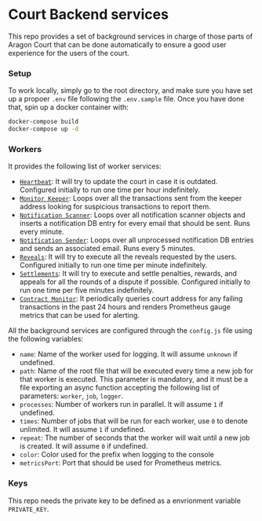 # Court Backend services

This repo provides a set of background services in charge of those parts of Aragon Court that can be done automatically to ensure a good user experience for the users of the court.

### Setup

To work locally, simply go to the root directory, and make sure you have set up a propoer `.env` file following the `.env.sample` file.
Once you have done that, spin up a docker container with:
```bash
docker-compose build
docker-compose up -d
```

### Workers

It provides the following list of worker services:
- [`Heartbeat`](./src/workers/heartbeat.js): It will try to update the court in case it is outdated. Configured initially to run one time per hour indefinitely.
- [`Monitor Keeper`](./src/workers/monitor-keeper.js): Loops over all the transactions sent from the keeper address looking for suspicious transactions to report them.
- [`Notification Scanner`](./src/workers/notification-scanner.js): Loops over all notification scanner objects and inserts a notification DB entry for every email that should be sent. Runs every minute.
- [`Notification Sender`](./src/workers/notification-sender.js): Loops over all unprocessed notification DB entries and sends an associated email. Runs every 5 minutes.
- [`Reveals`](./src/workers/reveal.js): It will try to execute all the reveals requested by the users. Configured initially to run one time per minute indefinitely.
- [`Settlements`](./src/workers/settlements.js): It will try to execute and settle penalties, rewards, and appeals for all the rounds of a dispute if possible. Configured initially to run one time per five minutes indefinitely.
- [`Contract Monitor`](./src/workers/contract-monitor.js): It periodically queries court address for any failing transactions in the past 24 hours and renders Prometheus gauge metrics that can be used for alerting.

All the background services are configured through the `config.js` file using the following variables:
- `name`: Name of the worker used for logging. It will assume `unknown` if undefined.
- `path`: Name of the root file that will be executed every time a new job for that worker is executed. This parameter is mandatory, and it must be a file exporting an async function accepting the following list of parameters: `worker`, `job`, `logger`.
- `processes`: Number of workers run in parallel. It will assume `1` if undefined.
- `times`: Number of jobs that will be run for each worker, use `0` to denote unlimited. It will assume `1` if undefined.
- `repeat`: The number of seconds that the worker will wait until a new job is created. It will assume `0` if undefined.
- `color`: Color used for the prefix when logging to the console
- `metricsPort`: Port that should be used for Prometheus metrics.

### Keys

This repo needs the private key to be defined as a envrionment variable `PRIVATE_KEY`. 
